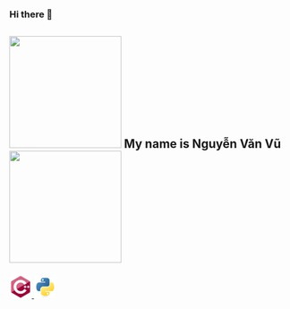 ### Hi there 👋

<div style="margin: auto;">
  <h2> <img src="https://media.giphy.com/media/LMt9638dO8dftAjtco/giphy.gif" width="200" height="200"</img> My name is <b>Nguyễn Văn Vũ</b>  <img src="https://media.giphy.com/media/S7Dt5PxGnaX7GCa8Ih/giphy.gif" width="200" height="200" border-radius="5px"</img>
    
  </h2>
</div>


<!--
**nguyenvanvutlv/nguyenvanvutlv** is a ✨ _special_ ✨ repository because its `README.md` (this file) appears on your GitHub profile.

Here are some ideas to get you started:

- 🔭 I’m currently working on ...
- 🌱 I’m currently learning ...
- 👯 I’m looking to collaborate on ...
- 🤔 I’m looking for help with ...
- 💬 Ask me about ...
- 📫 How to reach me: ...
- 😄 Pronouns: ...
- ⚡ Fun fact: ...
-->




<p>
 <a href="https://www.w3schools.com/cpp/" target="_blank"> <img src="https://raw.githubusercontent.com/devicons/devicon/master/icons/cplusplus/cplusplus-original.svg" alt="cplusplus" width="40" height="40"/> </a>
   <a href="https://www.python.org" target="_blank"> <img src="https://raw.githubusercontent.com/devicons/devicon/master/icons/python/python-original.svg" alt="python" width="40" height="40"/> </a>

</p>
